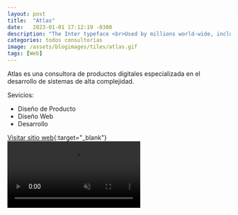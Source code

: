```yaml
---
layout: post
title:  "Atlas"
date:   2023-01-01 17:12:19 -0300
description: "The Inter typeface <br>Used by millions world-wide, including big names like Unity, Pixar, GitHub, Mozilla, Figma and many others."
categories: todos consultorias
image: /assets/blogimages/tiles/atlas.gif
tags: [Web]
---
```

Atlas es una consultora de productos digitales especializada en el desarrollo de sistemas de alta complejidad.

Sevicios:

- Diseño de Producto
-  Diseño Web
- Desarrollo

<span class="text-sm">[Visitar sitio web](https://atlas.com.uy/){:target="_blank"}</span>
<video autobuffer autoPlay loop muted><source src="/assets/blogimages/atlas-1.mp4" type="video/mp4" /></video>